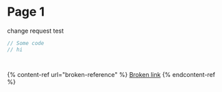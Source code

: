 # Page 1

change request test

```cpp
// Some code
// hi




```

{% content-ref url="broken-reference" %}
[Broken link](broken-reference)
{% endcontent-ref %}
